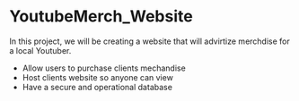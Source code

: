 # YoutubeMerch_Website

In this project, we will be creating a website that will advirtize merchdise for a local Youtuber.

<ul>
<li> Allow users to purchase clients mechandise</li>
<li> Host clients website so anyone can view</li>
<li> Have a secure and operational database</li>
</ul>
